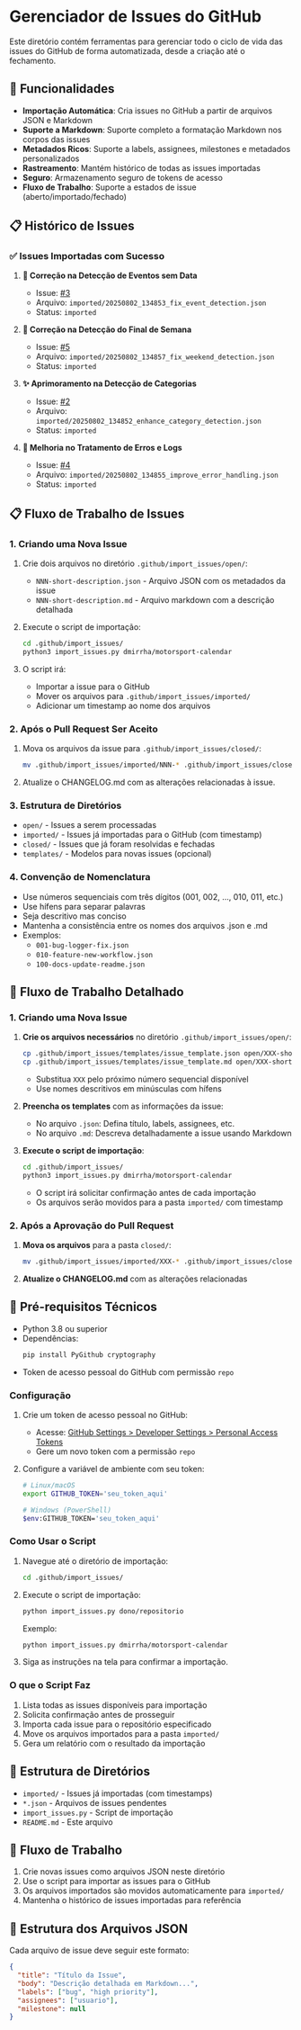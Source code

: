 # Gerenciador de Issues do GitHub

Este diretório contém ferramentas para gerenciar todo o ciclo de vida das issues do GitHub de forma automatizada, desde a criação até o fechamento.

## 🌟 Funcionalidades

- **Importação Automática**: Cria issues no GitHub a partir de arquivos JSON e Markdown
- **Suporte a Markdown**: Suporte completo a formatação Markdown nos corpos das issues
- **Metadados Ricos**: Suporte a labels, assignees, milestones e metadados personalizados
- **Rastreamento**: Mantém histórico de todas as issues importadas
- **Seguro**: Armazenamento seguro de tokens de acesso
- **Fluxo de Trabalho**: Suporte a estados de issue (aberto/importado/fechado)

## 📋 Histórico de Issues

### ✅ Issues Importadas com Sucesso

1. **🐛 Correção na Detecção de Eventos sem Data**
   - Issue: [#3](https://github.com/dmirrha/motorsport-calendar/issues/3)
   - Arquivo: `imported/20250802_134853_fix_event_detection.json`
   - Status: `imported`

2. **🐛 Correção na Detecção do Final de Semana**
   - Issue: [#5](https://github.com/dmirrha/motorsport-calendar/issues/5)
   - Arquivo: `imported/20250802_134857_fix_weekend_detection.json`
   - Status: `imported`

3. **✨ Aprimoramento na Detecção de Categorias**
   - Issue: [#2](https://github.com/dmirrha/motorsport-calendar/issues/2)
   - Arquivo: `imported/20250802_134852_enhance_category_detection.json`
   - Status: `imported`

4. **🔧 Melhoria no Tratamento de Erros e Logs**
   - Issue: [#4](https://github.com/dmirrha/motorsport-calendar/issues/4)
   - Arquivo: `imported/20250802_134855_improve_error_handling.json`
   - Status: `imported`

## 📋 Fluxo de Trabalho de Issues

### 1. Criando uma Nova Issue

1. Crie dois arquivos no diretório `.github/import_issues/open/`:
   - `NNN-short-description.json` - Arquivo JSON com os metadados da issue
   - `NNN-short-description.md` - Arquivo markdown com a descrição detalhada

2. Execute o script de importação:
   ```bash
   cd .github/import_issues/
   python3 import_issues.py dmirrha/motorsport-calendar
   ```

3. O script irá:
   - Importar a issue para o GitHub
   - Mover os arquivos para `.github/import_issues/imported/`
   - Adicionar um timestamp ao nome dos arquivos

### 2. Após o Pull Request Ser Aceito

1. Mova os arquivos da issue para `.github/import_issues/closed/`:
   ```bash
   mv .github/import_issues/imported/NNN-* .github/import_issues/closed/
   ```

2. Atualize o CHANGELOG.md com as alterações relacionadas à issue.

### 3. Estrutura de Diretórios

- `open/` - Issues a serem processadas
- `imported/` - Issues já importadas para o GitHub (com timestamp)
- `closed/` - Issues que já foram resolvidas e fechadas
- `templates/` - Modelos para novas issues (opcional)

### 4. Convenção de Nomenclatura

- Use números sequenciais com três dígitos (001, 002, ..., 010, 011, etc.)
- Use hífens para separar palavras
- Seja descritivo mas conciso
- Mantenha a consistência entre os nomes dos arquivos .json e .md
- Exemplos:
  - `001-bug-logger-fix.json`
  - `010-feature-new-workflow.json`
  - `100-docs-update-readme.json`

## 🚀 Fluxo de Trabalho Detalhado

### 1. Criando uma Nova Issue

1. **Crie os arquivos necessários** no diretório `.github/import_issues/open/`:
   ```bash
   cp .github/import_issues/templates/issue_template.json open/XXX-short-description.json
   cp .github/import_issues/templates/issue_template.md open/XXX-short-description.md
   ```
   - Substitua `XXX` pelo próximo número sequencial disponível
   - Use nomes descritivos em minúsculas com hífens

2. **Preencha os templates** com as informações da issue:
   - No arquivo `.json`: Defina título, labels, assignees, etc.
   - No arquivo `.md`: Descreva detalhadamente a issue usando Markdown

3. **Execute o script de importação**:
   ```bash
   cd .github/import_issues/
   python3 import_issues.py dmirrha/motorsport-calendar
   ```
   - O script irá solicitar confirmação antes de cada importação
   - Os arquivos serão movidos para a pasta `imported/` com timestamp

### 2. Após a Aprovação do Pull Request

1. **Mova os arquivos** para a pasta `closed/`:
   ```bash
   mv .github/import_issues/imported/XXX-* .github/import_issues/closed/
   ```

2. **Atualize o CHANGELOG.md** com as alterações relacionadas

## 🔧 Pré-requisitos Técnicos

- Python 3.8 ou superior
- Dependências:
  ```bash
  pip install PyGithub cryptography
  ```
- Token de acesso pessoal do GitHub com permissão `repo`

### Configuração

1. Crie um token de acesso pessoal no GitHub:
   - Acesse: [GitHub Settings > Developer Settings > Personal Access Tokens](https://github.com/settings/tokens)
   - Gere um novo token com a permissão `repo`

2. Configure a variável de ambiente com seu token:
   ```bash
   # Linux/macOS
   export GITHUB_TOKEN='seu_token_aqui'
   
   # Windows (PowerShell)
   $env:GITHUB_TOKEN='seu_token_aqui'
   ```

### Como Usar o Script

1. Navegue até o diretório de importação:
   ```bash
   cd .github/import_issues/
   ```

2. Execute o script de importação:
   ```bash
   python import_issues.py dono/repositorio
   ```
   Exemplo:
   ```bash
   python import_issues.py dmirrha/motorsport-calendar
   ```

3. Siga as instruções na tela para confirmar a importação.

### O que o Script Faz

1. Lista todas as issues disponíveis para importação
2. Solicita confirmação antes de prosseguir
3. Importa cada issue para o repositório especificado
4. Move os arquivos importados para a pasta `imported/`
5. Gera um relatório com o resultado da importação

## 📁 Estrutura de Diretórios

- `imported/` - Issues já importadas (com timestamps)
- `*.json` - Arquivos de issues pendentes
- `import_issues.py` - Script de importação
- `README.md` - Este arquivo

## 🔄 Fluxo de Trabalho

1. Crie novas issues como arquivos JSON neste diretório
2. Use o script para importar as issues para o GitHub
3. Os arquivos importados são movidos automaticamente para `imported/`
4. Mantenha o histórico de issues importadas para referência

## 📝 Estrutura dos Arquivos JSON

Cada arquivo de issue deve seguir este formato:

```json
{
  "title": "Título da Issue",
  "body": "Descrição detalhada em Markdown...",
  "labels": ["bug", "high priority"],
  "assignees": ["usuario"],
  "milestone": null
}
```
